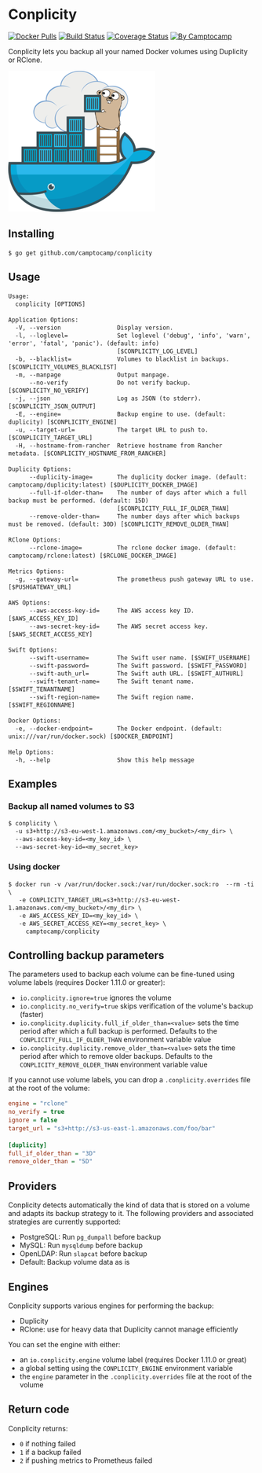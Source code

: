 Conplicity
==========

[![Docker Pulls](https://img.shields.io/docker/pulls/camptocamp/conplicity.svg)](https://hub.docker.com/r/camptocamp/conplicity/)
[![Build Status](https://img.shields.io/travis/camptocamp/conplicity/master.svg)](https://travis-ci.org/camptocamp/conplicity)
[![Coverage Status](https://img.shields.io/coveralls/camptocamp/conplicity.svg)](https://coveralls.io/r/camptocamp/conplicity?branch=master)
[![By Camptocamp](https://img.shields.io/badge/by-camptocamp-fb7047.svg)](http://www.camptocamp.com)


Conplicity lets you backup all your named Docker volumes using Duplicity or RClone.

![Conplicity](img/conplicity_small.png)


## Installing

```shell
$ go get github.com/camptocamp/conplicity
```

## Usage

```shell
Usage:
  conplicity [OPTIONS]

Application Options:
  -V, --version                Display version.
  -l, --loglevel=              Set loglevel ('debug', 'info', 'warn', 'error', 'fatal', 'panic'). (default: info)
                               [$CONPLICITY_LOG_LEVEL]
  -b, --blacklist=             Volumes to blacklist in backups. [$CONPLICITY_VOLUMES_BLACKLIST]
  -m, --manpage                Output manpage.
      --no-verify              Do not verify backup. [$CONPLICITY_NO_VERIFY]
  -j, --json                   Log as JSON (to stderr). [$CONPLICITY_JSON_OUTPUT]
  -E, --engine=                Backup engine to use. (default: duplicity) [$CONPLICITY_ENGINE]
  -u, --target-url=            The target URL to push to. [$CONPLICITY_TARGET_URL]
  -H, --hostname-from-rancher  Retrieve hostname from Rancher metadata. [$CONPLICITY_HOSTNAME_FROM_RANCHER]

Duplicity Options:
      --duplicity-image=       The duplicity docker image. (default: camptocamp/duplicity:latest) [$DUPLICITY_DOCKER_IMAGE]
      --full-if-older-than=    The number of days after which a full backup must be performed. (default: 15D)
                               [$CONPLICITY_FULL_IF_OLDER_THAN]
      --remove-older-than=     The number days after which backups must be removed. (default: 30D) [$CONPLICITY_REMOVE_OLDER_THAN]

RClone Options:
      --rclone-image=          The rclone docker image. (default: camptocamp/rclone:latest) [$RCLONE_DOCKER_IMAGE]

Metrics Options:
  -g, --gateway-url=           The prometheus push gateway URL to use. [$PUSHGATEWAY_URL]

AWS Options:
      --aws-access-key-id=     The AWS access key ID. [$AWS_ACCESS_KEY_ID]
      --aws-secret-key-id=     The AWS secret access key. [$AWS_SECRET_ACCESS_KEY]

Swift Options:
      --swift-username=        The Swift user name. [$SWIFT_USERNAME]
      --swift-password=        The Swift password. [$SWIFT_PASSWORD]
      --swift-auth_url=        The Swift auth URL. [$SWIFT_AUTHURL]
      --swift-tenant-name=     The Swift tenant name. [$SWIFT_TENANTNAME]
      --swift-region-name=     The Swift region name. [$SWIFT_REGIONNAME]

Docker Options:
  -e, --docker-endpoint=       The Docker endpoint. (default: unix:///var/run/docker.sock) [$DOCKER_ENDPOINT]

Help Options:
  -h, --help                   Show this help message
```

## Examples

### Backup all named volumes to S3

```shell
$ conplicity \
  -u s3+http://s3-eu-west-1.amazonaws.com/<my_bucket>/<my_dir> \
  --aws-access-key-id=<my_key_id> \
  --aws-secret-key-id=<my_secret_key>
```


### Using docker

```shell
$ docker run -v /var/run/docker.sock:/var/run/docker.sock:ro  --rm -ti \
   -e CONPLICITY_TARGET_URL=s3+http://s3-eu-west-1.amazonaws.com/<my_bucket>/<my_dir> \
   -e AWS_ACCESS_KEY_ID=<my_key_id> \
   -e AWS_SECRET_ACCESS_KEY=<my_secret_key> \
     camptocamp/conplicity
```


## Controlling backup parameters

The parameters used to backup each volume can be fine-tuned using volume labels (requires Docker 1.11.0 or greater):

- `io.conplicity.ignore=true` ignores the volume
- `io.conplicity.no_verify=true` skips verification of the volume's backup (faster)
- `io.conplicity.duplicity.full_if_older_than=<value>` sets the time period after which a full backup is performed. Defaults to the `CONPLICITY_FULL_IF_OLDER_THAN` environment variable value
- `io.conplicity.duplicity.remove_older_than=<value>` sets the time period after which to remove older backups. Defaults to the `CONPLICITY_REMOVE_OLDER_THAN` environment variable value

If you cannot use volume labels, you can drop a `.conplicity.overrides` file at the root of the volume:

```ini
engine = "rclone"
no_verify = true
ignore = false
target_url = "s3+http://s3-us-east-1.amazonaws.com/foo/bar"

[duplicity]
full_if_older_than = "3D"
remove_older_than = "5D"
```


## Providers


Conplicity detects automatically the kind of data that is stored on a volume and adapts its backup strategy to it. The following providers and associated strategies are currently supported:

* PostgreSQL: Run `pg_dumpall` before backup
* MySQL: Run `mysqldump` before backup
* OpenLDAP: Run `slapcat` before backup
* Default: Backup volume data as is


## Engines

Conplicity supports various engines for performing the backup:

* Duplicity
* RClone: use for heavy data that Duplicity cannot manage efficiently

You can set the engine with either:

* an `io.conplicity.engine` volume label (requires Docker 1.11.0 or great)
* a global setting using the `CONPLICITY_ENGINE` environment variable
* the `engine` parameter in the `.conplicity.overrides` file at the root of the volume


## Return code

Conplicity returns:

* `0` if nothing failed
* `1` if a backup failed
* `2` if pushing metrics to Prometheus failed

